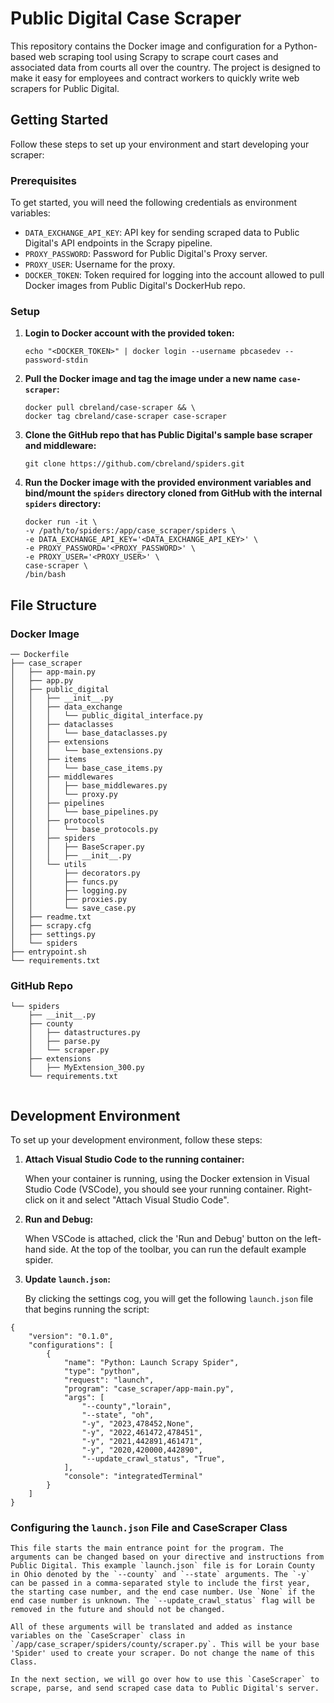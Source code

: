 # Public Digital Case Scraper

This repository contains the Docker image and configuration for a Python-based web scraping tool using Scrapy to scrape court cases and associated data from courts all over the country. The project is designed to make it easy for employees and contract workers to quickly write web scrapers for Public Digital.

## Getting Started

Follow these steps to set up your environment and start developing your scraper:

### Prerequisites

To get started, you will need the following credentials as environment variables:

- `DATA_EXCHANGE_API_KEY`: API key for sending scraped data to Public Digital's API endpoints in the Scrapy pipeline.
- `PROXY_PASSWORD`: Password for Public Digital's Proxy server.
- `PROXY_USER`: Username for the proxy.
- `DOCKER_TOKEN`: Token required for logging into the account allowed to pull Docker images from Public Digital's DockerHub repo.

### Setup

1. **Login to Docker account with the provided token:**

    ```
    echo "<DOCKER_TOKEN>" | docker login --username pbcasedev --password-stdin
    ```

2. **Pull the Docker image and tag the image under a new name `case-scraper`:**

    ```
    docker pull cbreland/case-scraper && \
    docker tag cbreland/case-scraper case-scraper
    ```

3. **Clone the GitHub repo that has Public Digital's sample base scraper and middleware:**

    ```
    git clone https://github.com/cbreland/spiders.git
    ```

4. **Run the Docker image with the provided environment variables and bind/mount the `spiders` directory cloned from GitHub with the internal `spiders` directory:**

    ```
    docker run -it \
    -v /path/to/spiders:/app/case_scraper/spiders \
    -e DATA_EXCHANGE_API_KEY='<DATA_EXCHANGE_API_KEY>' \
    -e PROXY_PASSWORD='<PROXY_PASSWORD>' \
    -e PROXY_USER='<PROXY_USER>' \
    case-scraper \
    /bin/bash
    ```

## File Structure

### Docker Image
```
── Dockerfile
├── case_scraper
│   ├── app-main.py
│   ├── app.py
│   ├── public_digital
│   │   ├── __init__.py
│   │   ├── data_exchange
│   │   │   └── public_digital_interface.py
│   │   ├── dataclasses
│   │   │   └── base_dataclasses.py
│   │   ├── extensions
│   │   │   └── base_extensions.py
│   │   ├── items
│   │   │   └── base_case_items.py
│   │   ├── middlewares
│   │   │   ├── base_middlewares.py
│   │   │   └── proxy.py
│   │   ├── pipelines
│   │   │   └── base_pipelines.py
│   │   ├── protocols
│   │   │   └── base_protocols.py
│   │   ├── spiders
│   │   │   ├── BaseScraper.py
│   │   │   ├── __init__.py
│   │   └── utils
│   │       ├── decorators.py
│   │       ├── funcs.py
│   │       ├── logging.py
│   │       ├── proxies.py
│   │       └── save_case.py
│   ├── readme.txt
│   ├── scrapy.cfg
│   ├── settings.py
│   └── spiders
├── entrypoint.sh
└── requirements.txt
```
### GitHub Repo

```
└── spiders
    ├── __init__.py
    ├── county
    │   ├── datastructures.py
    │   ├── parse.py
    │   └── scraper.py
    ├── extensions
    │   ├── MyExtension_300.py
    └── requirements.txt
    
```


## Development Environment

To set up your development environment, follow these steps:

1. **Attach Visual Studio Code to the running container:**

    When your container is running, using the Docker extension in Visual Studio Code (VSCode), you should see your running container. Right-click on it and select "Attach Visual Studio Code". 

2. **Run and Debug:**

    When VSCode is attached, click the 'Run and Debug' button on the left-hand side. At the top of the toolbar, you can run the default example spider.

3. **Update `launch.json`:**

    By clicking the settings cog, you will get the following `launch.json` file that begins running the script:

```
{
    "version": "0.1.0",
    "configurations": [
        {
            "name": "Python: Launch Scrapy Spider",
            "type": "python",
            "request": "launch",
            "program": "case_scraper/app-main.py",
            "args": [
                "--county","lorain",
                "--state", "oh",
                "-y", "2023,478452,None",
                "-y", "2022,461472,478451",
                "-y", "2021,442891,461471",
                "-y", "2020,420000,442890",
                "--update_crawl_status", "True",
            ],
            "console": "integratedTerminal"
        }
    ]
}
```
### Configuring the `launch.json` File and CaseScraper Class
    This file starts the main entrance point for the program. The arguments can be changed based on your directive and instructions from Public Digital. This example `launch.json` file is for Lorain County in Ohio denoted by the `--county` and `--state` arguments. The `-y` can be passed in a comma-separated style to include the first year, the starting case number, and the end case number. Use `None` if the end case number is unknown. The `--update_crawl_status` flag will be removed in the future and should not be changed.

    All of these arguments will be translated and added as instance variables on the `CaseScraper` class in `/app/case_scraper/spiders/county/scraper.py`. This will be your base 'Spider' used to create your scraper. Do not change the name of this Class.

    In the next section, we will go over how to use this `CaseScraper` to scrape, parse, and send scraped case data to Public Digital's server.
